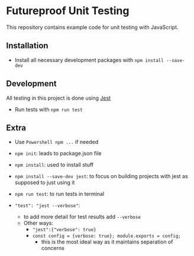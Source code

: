 # Futureproof Unit Testing

This repository contains example code for unit testing with JavaScript.

## Installation

- Install all necessary development packages with `npm install --save-dev`

## Development

All testing in this project is done using [Jest](https://jestjs.io/)

- Run tests with `npm run test`

## Extra

- Use `Powershell npm ...` if needed

- `npm init`: leads to package.json file

- `npm install`: used to install stuff

- `npm install --save-dev jest`: to focus on building projects with jest as supposed to just using it

- `npm run test`: to run tests in terminal

- `"test": "jest --verbose"`:
  - to add more detail for test results add `--verbose`
  - Other ways:
    - `"jest":{"verbose": true}`
    - `const config = {verbose: true}; module.exports = config;`
      - this is the most ideal way as it maintains separation of concerns
